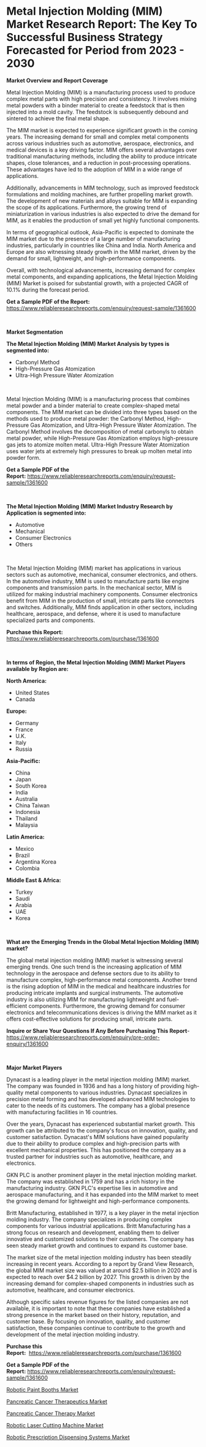 <p><h1>Metal Injection Molding (MIM) Market Research Report: The Key To Successful Business Strategy Forecasted for Period from 2023 - 2030</h1></p><p><strong>Market Overview and Report Coverage</strong></p>
<p><p>Metal Injection Molding (MIM) is a manufacturing process used to produce complex metal parts with high precision and consistency. It involves mixing metal powders with a binder material to create a feedstock that is then injected into a mold cavity. The feedstock is subsequently debound and sintered to achieve the final metal shape.</p><p>The MIM market is expected to experience significant growth in the coming years. The increasing demand for small and complex metal components across various industries such as automotive, aerospace, electronics, and medical devices is a key driving factor. MIM offers several advantages over traditional manufacturing methods, including the ability to produce intricate shapes, close tolerances, and a reduction in post-processing operations. These advantages have led to the adoption of MIM in a wide range of applications.</p><p>Additionally, advancements in MIM technology, such as improved feedstock formulations and molding machines, are further propelling market growth. The development of new materials and alloys suitable for MIM is expanding the scope of its applications. Furthermore, the growing trend of miniaturization in various industries is also expected to drive the demand for MIM, as it enables the production of small yet highly functional components.</p><p>In terms of geographical outlook, Asia-Pacific is expected to dominate the MIM market due to the presence of a large number of manufacturing industries, particularly in countries like China and India. North America and Europe are also witnessing steady growth in the MIM market, driven by the demand for small, lightweight, and high-performance components.</p><p>Overall, with technological advancements, increasing demand for complex metal components, and expanding applications, the Metal Injection Molding (MIM) Market is poised for substantial growth, with a projected CAGR of 10.1% during the forecast period.</p></p>
<p><strong>Get a Sample PDF of the Report:</strong> <a href="https://www.reliableresearchreports.com/enquiry/request-sample/1361600">https://www.reliableresearchreports.com/enquiry/request-sample/1361600</a></p>
<p>&nbsp;</p>
<p><strong>Market Segmentation</strong></p>
<p><strong>The Metal Injection Molding (MIM) Market Analysis by types is segmented into:</strong></p>
<p><ul><li>Carbonyl Method</li><li>High-Pressure Gas Atomization</li><li>Ultra-High Pressure Water Atomization</li></ul></p>
<p>&nbsp;</p>
<p><p>Metal Injection Molding (MIM) is a manufacturing process that combines metal powder and a binder material to create complex-shaped metal components. The MIM market can be divided into three types based on the methods used to produce metal powder: the Carbonyl Method, High-Pressure Gas Atomization, and Ultra-High Pressure Water Atomization. The Carbonyl Method involves the decomposition of metal carbonyls to obtain metal powder, while High-Pressure Gas Atomization employs high-pressure gas jets to atomize molten metal. Ultra-High Pressure Water Atomization uses water jets at extremely high pressures to break up molten metal into powder form.</p></p>
<p><strong>Get a Sample PDF of the Report:</strong>&nbsp;<a href="https://www.reliableresearchreports.com/enquiry/request-sample/1361600">https://www.reliableresearchreports.com/enquiry/request-sample/1361600</a></p>
<p>&nbsp;</p>
<p><strong>The Metal Injection Molding (MIM) Market Industry Research by Application is segmented into:</strong></p>
<p><ul><li>Automotive</li><li>Mechanical</li><li>Consumer Electronics</li><li>Others</li></ul></p>
<p>&nbsp;</p>
<p><p>The Metal Injection Molding (MIM) market has applications in various sectors such as automotive, mechanical, consumer electronics, and others. In the automotive industry, MIM is used to manufacture parts like engine components and transmission parts. In the mechanical sector, MIM is utilized for making industrial machinery components. Consumer electronics benefit from MIM in the production of small, intricate parts like connectors and switches. Additionally, MIM finds application in other sectors, including healthcare, aerospace, and defense, where it is used to manufacture specialized parts and components.</p></p>
<p><strong>Purchase this Report:</strong>&nbsp; <a href="https://www.reliableresearchreports.com/purchase/1361600">https://www.reliableresearchreports.com/purchase/1361600</a></p>
<p>&nbsp;</p>
<p><strong>In terms of Region, the Metal Injection Molding (MIM) Market Players available by Region are:</strong></p>
<p>
    <p> <strong> North America: </strong>
        <ul>
            <li>United States</li>
            <li>Canada</li>
        </ul>
        </p> 
    <p> <strong> Europe: </strong>
        <ul>
            <li>Germany</li>
            <li>France</li>
            <li>U.K.</li>
            <li>Italy</li>
            <li>Russia</li>
        </ul>
        </p> 
    <p> <strong> Asia-Pacific: </strong>
        <ul>
            <li>China</li>
            <li>Japan</li>
            <li>South Korea</li>
            <li>India</li>
            <li>Australia</li>
            <li>China Taiwan</li>
            <li>Indonesia</li>
            <li>Thailand</li>
            <li>Malaysia</li>
        </ul>
        </p> 
    <p> <strong> Latin America: </strong>
        <ul>
            <li>Mexico</li>
            <li>Brazil</li>
            <li>Argentina Korea</li>
            <li>Colombia</li>
        </ul>
        </p> 
    <p> <strong> Middle East & Africa: </strong>
        <ul>
            <li>Turkey</li>
            <li>Saudi</li>
            <li>Arabia</li>
            <li>UAE</li>
            <li>Korea</li>
        </ul>
    </p>
    </p>
<p>&nbsp;</p>
<p><strong>What are the Emerging Trends in the Global Metal Injection Molding (MIM) market?</strong></p>
<p><p>The global metal injection molding (MIM) market is witnessing several emerging trends. One such trend is the increasing application of MIM technology in the aerospace and defense sectors due to its ability to manufacture complex, high-performance metal components. Another trend is the rising adoption of MIM in the medical and healthcare industries for producing intricate implants and surgical instruments. The automotive industry is also utilizing MIM for manufacturing lightweight and fuel-efficient components. Furthermore, the growing demand for consumer electronics and telecommunications devices is driving the MIM market as it offers cost-effective solutions for producing small, intricate parts.</p></p>
<p><strong>Inquire or Share Your Questions If Any Before Purchasing This Report</strong>- <a href="https://www.reliableresearchreports.com/enquiry/pre-order-enquiry/1361600">https://www.reliableresearchreports.com/enquiry/pre-order-enquiry/1361600</a></p>
<p>&nbsp;</p>
<p><strong>Major Market Players</strong></p>
<p><p>Dynacast is a leading player in the metal injection molding (MIM) market. The company was founded in 1936 and has a long history of providing high-quality metal components to various industries. Dynacast specializes in precision metal forming and has developed advanced MIM technologies to cater to the needs of its customers. The company has a global presence with manufacturing facilities in 16 countries.</p><p>Over the years, Dynacast has experienced substantial market growth. This growth can be attributed to the company's focus on innovation, quality, and customer satisfaction. Dynacast's MIM solutions have gained popularity due to their ability to produce complex and high-precision parts with excellent mechanical properties. This has positioned the company as a trusted partner for industries such as automotive, healthcare, and electronics.</p><p>GKN PLC is another prominent player in the metal injection molding market. The company was established in 1759 and has a rich history in the manufacturing industry. GKN PLC's expertise lies in automotive and aerospace manufacturing, and it has expanded into the MIM market to meet the growing demand for lightweight and high-performance components.</p><p>Britt Manufacturing, established in 1977, is a key player in the metal injection molding industry. The company specializes in producing complex components for various industrial applications. Britt Manufacturing has a strong focus on research and development, enabling them to deliver innovative and customized solutions to their customers. The company has seen steady market growth and continues to expand its customer base.</p><p>The market size of the metal injection molding industry has been steadily increasing in recent years. According to a report by Grand View Research, the global MIM market size was valued at around $2.5 billion in 2020 and is expected to reach over $4.2 billion by 2027. This growth is driven by the increasing demand for complex-shaped components in industries such as automotive, healthcare, and consumer electronics.</p><p>Although specific sales revenue figures for the listed companies are not available, it is important to note that these companies have established a strong presence in the market based on their history, reputation, and customer base. By focusing on innovation, quality, and customer satisfaction, these companies continue to contribute to the growth and development of the metal injection molding industry.</p></p>
<p><strong>Purchase this Report:</strong>&nbsp;&nbsp;<a href="https://www.reliableresearchreports.com/purchase/1361600">https://www.reliableresearchreports.com/purchase/1361600</a></p>
<p></p>
<p><strong>Get a Sample PDF of the Report:</strong>&nbsp;<a href="https://www.reliableresearchreports.com/enquiry/request-sample/1361600">https://www.reliableresearchreports.com/enquiry/request-sample/1361600</a></p>
<p><p><a href="https://www.linkedin.com/pulse/robotic-paint-booths-market-research-report-provides-thorough-57suc/">Robotic Paint Booths Market</a></p><p><a href="https://medium.com/@inner.zone.room/pancreatic-cancer-therapeutics-market-size-growth-forecast-2023-2030-38201b68baf4">Pancreatic Cancer Therapeutics Market</a></p><p><a href="https://medium.com/@sight.lens.slot/pancreatic-cancer-therapy-market-size-growth-forecast-2023-2030-092346fd325b">Pancreatic Cancer Therapy Market</a></p><p><a href="https://www.linkedin.com/pulse/robotic-laser-cutting-machine-market-size-2023-2030-pfq2c/">Robotic Laser Cutting Machine Market</a></p><p><a href="https://www.linkedin.com/pulse/robotic-prescription-dispensing-systems-market-challenges-bocyc/">Robotic Prescription Dispensing Systems Market</a></p></p>